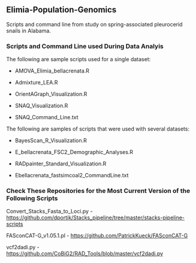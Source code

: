 ## Elimia-Population-Genomics

Scripts and command line from study on spring-associated pleurocerid snails in Alabama.

### Scripts and Command Line used During Data Analyis

The following are sample scripts used for a single dataset:

  * AMOVA_Elimia_bellacrenata.R
  * Admixture_LEA.R
  * OrientAGraph_Visualization.R
  * SNAQ_Visualization.R

  * SNAQ_Command_Line.txt

The following are samples of scripts that were used with several datasets:

  * BayesScan_R_Visualization.R
  * E_bellacrenata_FSC2_Demographic_Analyses.R
  * RADpainter_Standard_Visualization.R

  * Ebellacrenata_fastsimcoal2_CommandLine.txt

### Check These Repositories for the Most Current Version of the Following Scripts

Convert_Stacks_Fasta_to_Loci.py - https://github.com/dportik/Stacks_pipeline/tree/master/stacks-pipeline-scripts

FASconCAT-G_v1.05.1.pl - https://github.com/PatrickKueck/FASconCAT-G

vcf2dadi.py - https://github.com/CoBiG2/RAD_Tools/blob/master/vcf2dadi.py
